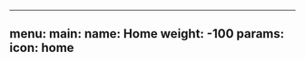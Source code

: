 ---


menu:
    main:
        name: Home
        weight: -100
        params:
            icon: home
---